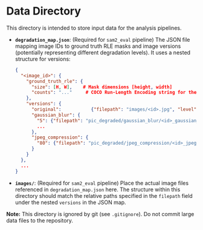 # Data Directory

This directory is intended to store input data for the analysis pipelines.

- **`degradation_map.json`**: (Required for `sam2_eval` pipeline) The JSON file mapping image IDs to ground truth RLE masks and image versions (potentially representing different degradation levels). It uses a nested structure for versions:

  ```json
  {
    "<image_id>": {
      "ground_truth_rle": {
        "size": [H, W],    # Mask dimensions [height, width]
        "counts": "..."     # COCO Run-Length Encoding string for the mask pixels
      },
      "versions": {
        "original":           {"filepath": "images/<id>.jpg", "level": 0, "degradation_type": "original"},
        "gaussian_blur": {
          "5": {"filepath": "pic_degraded/gaussian_blur/<id>_gaussian_blur_5.jpg", "level": 5,  "degradation_type": "gaussian_blur"},
          ...
        },
        "jpeg_compression": {
          "80": {"filepath": "pic_degraded/jpeg_compression/<id>_jpeg_compression_80.jpg", "level": 80,  "degradation_type": "jpeg_compression"}
        }
      }
    },
    ...
  }
  ```

- **`images/`**: (Required for `sam2_eval` pipeline) Place the actual image files referenced in `degradation_map.json` here. The structure within this directory should match the relative paths specified in the `filepath` field under the nested `versions` in the JSON map.

**Note:** This directory is ignored by git (see `.gitignore`). Do not commit large data files to the repository.

